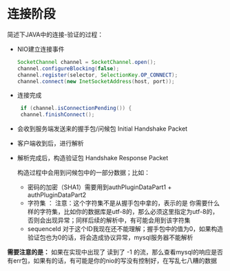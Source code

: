 # 连接阶段

简述下JAVA中的连接-验证的过程：

* NIO建立连接事件

    ```java
    SocketChannel channel = SocketChannel.open();
    channel.configureBlocking(false);
    channel.register(selector, SelectionKey.OP_CONNECT);
    channel.connect(new InetSocketAddress(host, port));
    ```
* 连接完成

    ```java
     if (channel.isConnectionPending()) {
     channel.finishConnect();
    ```
* 会收到服务端发送来的握手包/问候包  Initial Handshake Packet
* 客户端收到后，进行解析
* 解析完成后，构造验证包 Handshake Response Packet
    
    构造过程中会用到问候包中的一部分数据；比如：
    * 密码的加密（SHA1）需要用到authPluginDataPart1 + authPluginDataPart2
    * 字符集 ： 注意：这个字符集不是从握手包中拿的，表示的是 你需要什么样的字符集，比如你的数据库是utf-8的，那么必须这里指定为utf-8的，否则会出现异常；同样后续的解析中，有可能会用到该字符集
    * sequenceId 对于这个ID我现在还不能理解；握手包中的值为0，如果构造验证包也为0的话，将会造成协议异常，mysql服务器不能解析
    
**需要注意的是：** 如果在实现中出现了 读到了 -1 的流，那么查看mysql的响应是否有err包，如果有的话，有可能是你的nio的写没有控制好，在写乱七八糟的数据